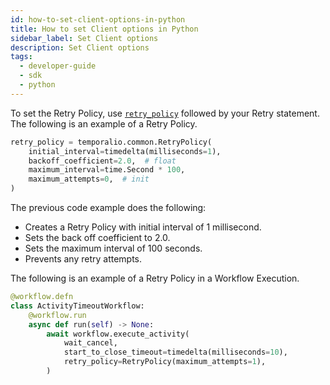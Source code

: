 ```yaml
---
id: how-to-set-client-options-in-python
title: How to set Client options in Python
sidebar_label: Set Client options
description: Set Client options
tags:
  - developer-guide
  - sdk
  - python
---
```


To set the Retry Policy, use [`retry_policy`](https://python.temporal.io/temporalio.common.retrypolicy) followed by your Retry statement.
The following is an example of a Retry Policy.

```python
retry_policy = temporalio.common.RetryPolicy(
    initial_interval=timedelta(milliseconds=1),
    backoff_coefficient=2.0,  # float
    maximum_interval=time.Second * 100,
    maximum_attempts=0,  # init
)
```

The previous code example does the following:

- Creates a Retry Policy with initial interval of 1 millisecond.
- Sets the back off coefficient to 2.0.
- Sets the maximum interval of 100 seconds.
- Prevents any retry attempts.

The following is an example of a Retry Policy in a Workflow Execution.

```python
@workflow.defn
class ActivityTimeoutWorkflow:
    @workflow.run
    async def run(self) -> None:
        await workflow.execute_activity(
            wait_cancel,
            start_to_close_timeout=timedelta(milliseconds=10),
            retry_policy=RetryPolicy(maximum_attempts=1),
        )
```
